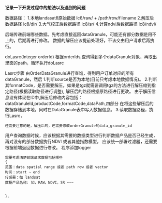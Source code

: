 **记录一下开发过程中的想法以及遇到的问题**

数据路径：
    1.本地landasat8原始数据 lc8/raw/ + /path/row/filename
    2.解压后数据路径 lc8/dir/
    3.大气校正后数据路径 lc8/sr/
    4.计算ndvi后数据路径 lc8/ndvi/


后端传递前端哪些数据。先考虑直接返回dataGranule，可能还有部分数据是用不上的，后期再进行修改。
数据的解压应该提前处理好，不该交由用户请求后再执行。

doLasrc(Integer orderId)
根据orderIds,查询得到多个dataGranule对象，再取出里面的path，循环执行doLasrc



Lasrc步骤
由OrderDataGranule进行查询，得到用户订单对应的所有dataGranule，然后
    1.判断source是否为本地(目前只考虑本地数据情况)。
    2.判断其formatCode，是否需要解压，如果是tgz就需要调用tgz的方法进行解压缩到指定路径(根据读取路径进行调整),
      解压后的路径根据原路径进行更改。
      由于解压信息没有体现在ID中,解压后修改内容包括：
      dataGranuleId,productCode,formatCode,dataPath,四部分
      在将这些解压后的数据存储到本地，同时在DataGranule表中写入数据信息。
    3.读取数据路径，执行Lasrc，
    
    还需要注意的是，解压后的，还需要修改orderGranule的data_granule_id
    
    
    
用户查询数据时候，应该根据其需要的数据类型进行判断数据产品是否已经生成，
再对没有的部分数据执行NDVI 或者其他指数模型。
应该统一部署过滤器，还需要根据前端返回数据进行修改。
程序添加logger

    需要考虑清楚前端请求数据包括哪些
    {
    范围：data spatial range 或者 path row 或者 vector
    时间：start ~ end
    传感器：如 landsat
    数据产品名称: 如，RAW，NDVI，SR ~~~
    
          
    }，
    
    